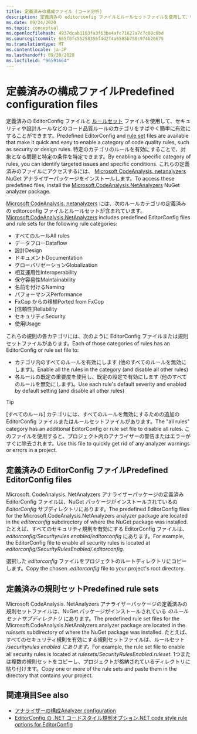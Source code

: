 ```yaml
---
title: 定義済みの構成ファイル (コード分析)
description: 定義済みの editorconfig ファイルとルールセットファイルを使用して、特定の種類のコード分析を対象にする方法について説明します。
ms.date: 09/24/2020
ms.topic: conceptual
ms.openlocfilehash: 4937dcab1183fa3f63be4afc71627a7c7c08c6bd
ms.sourcegitcommit: 665f8fc55258356f4d2f4a6585b750c974b26675
ms.translationtype: MT
ms.contentlocale: ja-JP
ms.lasthandoff: 09/30/2020
ms.locfileid: "96591664"
---
```

# <a name="predefined-configuration-files"></a><span data-ttu-id="a0a01-103">定義済みの構成ファイル</span><span class="sxs-lookup"><span data-stu-id="a0a01-103">Predefined configuration files</span></span>

<span data-ttu-id="a0a01-104">定義済みの EditorConfig ファイルと [ルールセット](/visualstudio/code-quality/using-rule-sets-to-group-code-analysis-rules) ファイルを使用して、セキュリティや設計ルールなどのコード品質ルールのカテゴリをすばやく簡単に有効にすることができます。</span><span class="sxs-lookup"><span data-stu-id="a0a01-104">Predefined EditorConfig and [rule set](/visualstudio/code-quality/using-rule-sets-to-group-code-analysis-rules) files are available that make it quick and easy to enable a category of code quality rules, such as security or design rules.</span></span> <span data-ttu-id="a0a01-105">特定のカテゴリのルールを有効にすることで、対象となる問題と特定の条件を特定できます。</span><span class="sxs-lookup"><span data-stu-id="a0a01-105">By enabling a specific category of rules, you can identify targeted issues and specific conditions.</span></span> <span data-ttu-id="a0a01-106">これらの定義済みのファイルにアクセスするには、 [Microsoft CodeAnalysis. netanalyzers](https://github.com/dotnet/roslyn-analyzers#microsoftcodeanalysisnetanalyzers) NuGet アナライザーパッケージをインストールします。</span><span class="sxs-lookup"><span data-stu-id="a0a01-106">To access these predefined files, install the [Microsoft.CodeAnalysis.NetAnalyzers](https://github.com/dotnet/roslyn-analyzers#microsoftcodeanalysisnetanalyzers) NuGet analyzer package.</span></span>

<span data-ttu-id="a0a01-107">[Microsoft CodeAnalysis. netanalyzers](https://github.com/dotnet/roslyn-analyzers#microsoftcodeanalysisnetanalyzers) には、次のルールカテゴリの定義済みの editorconfig ファイルとルールセットが含まれています。</span><span class="sxs-lookup"><span data-stu-id="a0a01-107">[Microsoft.CodeAnalysis.NetAnalyzers](https://github.com/dotnet/roslyn-analyzers#microsoftcodeanalysisnetanalyzers) includes predefined EditorConfig files and rule sets for the following rule categories:</span></span>

- <span data-ttu-id="a0a01-108">すべてのルール</span><span class="sxs-lookup"><span data-stu-id="a0a01-108">All rules</span></span>
- <span data-ttu-id="a0a01-109">データフロー</span><span class="sxs-lookup"><span data-stu-id="a0a01-109">Dataflow</span></span>
- <span data-ttu-id="a0a01-110">設計</span><span class="sxs-lookup"><span data-stu-id="a0a01-110">Design</span></span>
- <span data-ttu-id="a0a01-111">ドキュメント</span><span class="sxs-lookup"><span data-stu-id="a0a01-111">Documentation</span></span>
- <span data-ttu-id="a0a01-112">グローバリゼーション</span><span class="sxs-lookup"><span data-stu-id="a0a01-112">Globalization</span></span>
- <span data-ttu-id="a0a01-113">相互運用性</span><span class="sxs-lookup"><span data-stu-id="a0a01-113">Interoperability</span></span>
- <span data-ttu-id="a0a01-114">保守容易性</span><span class="sxs-lookup"><span data-stu-id="a0a01-114">Maintainability</span></span>
- <span data-ttu-id="a0a01-115">名前を付ける</span><span class="sxs-lookup"><span data-stu-id="a0a01-115">Naming</span></span>
- <span data-ttu-id="a0a01-116">パフォーマンス</span><span class="sxs-lookup"><span data-stu-id="a0a01-116">Performance</span></span>
- <span data-ttu-id="a0a01-117">FxCop からの移植</span><span class="sxs-lookup"><span data-stu-id="a0a01-117">Ported from FxCop</span></span>
- <span data-ttu-id="a0a01-118">[信頼性]</span><span class="sxs-lookup"><span data-stu-id="a0a01-118">Reliability</span></span>
- <span data-ttu-id="a0a01-119">セキュリティ</span><span class="sxs-lookup"><span data-stu-id="a0a01-119">Security</span></span>
- <span data-ttu-id="a0a01-120">使用</span><span class="sxs-lookup"><span data-stu-id="a0a01-120">Usage</span></span>

<span data-ttu-id="a0a01-121">これらの規則の各カテゴリには、次のように EditorConfig ファイルまたは規則セットファイルがあります。</span><span class="sxs-lookup"><span data-stu-id="a0a01-121">Each of those categories of rules has an EditorConfig or rule set file to:</span></span>

- <span data-ttu-id="a0a01-122">カテゴリ内のすべてのルールを有効にします (他のすべてのルールを無効にします)。</span><span class="sxs-lookup"><span data-stu-id="a0a01-122">Enable all the rules in the category (and disable all other rules)</span></span>
- <span data-ttu-id="a0a01-123">各ルールの既定の重要度を使用し、既定の設定で有効にします (他のすべてのルールを無効にします)。</span><span class="sxs-lookup"><span data-stu-id="a0a01-123">Use each rule's default severity and enabled by default setting (and disable all other rules)</span></span>

> [!TIP]
> <span data-ttu-id="a0a01-124">[すべてのルール] カテゴリには、すべてのルールを無効にするための追加の EditorConfig ファイルまたはルールセットファイルがあります。</span><span class="sxs-lookup"><span data-stu-id="a0a01-124">The "all rules" category has an additional EditorConfig or rule set file to disable all rules.</span></span> <span data-ttu-id="a0a01-125">このファイルを使用すると、プロジェクト内のアナライザーの警告またはエラーがすぐに除去されます。</span><span class="sxs-lookup"><span data-stu-id="a0a01-125">Use this file to quickly get rid of any analyzer warnings or errors in a project.</span></span>

## <a name="predefined-editorconfig-files"></a><span data-ttu-id="a0a01-126">定義済みの EditorConfig ファイル</span><span class="sxs-lookup"><span data-stu-id="a0a01-126">Predefined EditorConfig files</span></span>

<span data-ttu-id="a0a01-127">Microsoft. CodeAnalysis. NetAnalyzers アナライザーパッケージの定義済み EditorConfig ファイルは、NuGet パッケージがインストールされているの *EditorConfig* サブディレクトリにあります。</span><span class="sxs-lookup"><span data-stu-id="a0a01-127">The predefined EditorConfig files for the Microsoft.CodeAnalysis.NetAnalyzers analyzer package are located in the *editorconfig* subdirectory of where the NuGet package was installed.</span></span> <span data-ttu-id="a0a01-128">たとえば、すべてのセキュリティ規則を有効にする EditorConfig ファイルは、 *editorconfig/Securityrules enabled/editorconfig* にあります。</span><span class="sxs-lookup"><span data-stu-id="a0a01-128">For example, the EditorConfig file to enable all security rules is located at *editorconfig/SecurityRulesEnabled/.editorconfig*.</span></span>

<span data-ttu-id="a0a01-129">選択した *editorconfig* ファイルをプロジェクトのルートディレクトリにコピーします。</span><span class="sxs-lookup"><span data-stu-id="a0a01-129">Copy the chosen *.editorconfig* file to your project's root directory.</span></span>

## <a name="predefined-rule-sets"></a><span data-ttu-id="a0a01-130">定義済みの規則セット</span><span class="sxs-lookup"><span data-stu-id="a0a01-130">Predefined rule sets</span></span>

<span data-ttu-id="a0a01-131">Microsoft CodeAnalysis. NetAnalyzers アナライザーパッケージの定義済みの規則セットファイルは、NuGet パッケージがインストールされている *のルールセットサブディレクトリ* にあります。</span><span class="sxs-lookup"><span data-stu-id="a0a01-131">The predefined rule set files for the Microsoft.CodeAnalysis.NetAnalyzers analyzer package are located in the *rulesets* subdirectory of where the NuGet package was installed.</span></span> <span data-ttu-id="a0a01-132">たとえば、すべてのセキュリティ規則を有効にする規則セットファイルは、ルールセット */securityrules enabled にあります。*</span><span class="sxs-lookup"><span data-stu-id="a0a01-132">For example, the rule set file to enable all security rules is located at *rulesets/SecurityRulesEnabled.ruleset*.</span></span> <span data-ttu-id="a0a01-133">1つまたは複数の規則セットをコピーし、プロジェクトが格納されているディレクトリに貼り付けます。</span><span class="sxs-lookup"><span data-stu-id="a0a01-133">Copy one or more of the rule sets and paste them in the directory that contains your project.</span></span>

## <a name="see-also"></a><span data-ttu-id="a0a01-134">関連項目</span><span class="sxs-lookup"><span data-stu-id="a0a01-134">See also</span></span>

- [<span data-ttu-id="a0a01-135">アナライザーの構成</span><span class="sxs-lookup"><span data-stu-id="a0a01-135">Analyzer configuration</span></span>](https://github.com/dotnet/roslyn-analyzers/blob/master/docs/Analyzer%20Configuration.md)
- [<span data-ttu-id="a0a01-136">EditorConfig の .NET コードスタイル規則オプション</span><span class="sxs-lookup"><span data-stu-id="a0a01-136">.NET code style rule options for EditorConfig</span></span>](code-style-rule-options.md)
